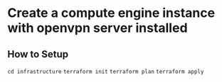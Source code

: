 # Create a compute engine instance with openvpn server installed

## How to Setup

`cd infrastructure`
`terraform init`
`terraform plan`
`terraform apply`
